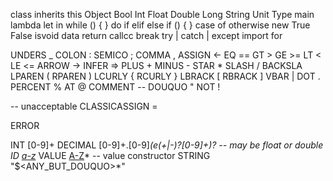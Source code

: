 class inherits this
Object
Bool
Int
Float
Double
Long
String
Unit
Type
main
lambda
let in
while () { } do
if elif else
if () { }
case of
otherwise
new
True
False
isvoid
data
return
callcc
break
try | catch | except
import
for

UNDERS  _
COLON   :
SEMICO  ;
COMMA   ,
ASSIGN  <-
EQ      ==
GT      >
GE      >=
LT      <
LE      <=
ARROW   ->
INFER   =>
PLUS    +
MINUS   -
STAR    *
SLASH   /
BACKSLA \
LPAREN  (
RPAREN  )
LCURLY  {
RCURLY  }
LBRACK  [
RBRACK  ]
VBAR    |
DOT     .
PERCENT %
AT      @
COMMENT --
DOUQUO  "
NOT     !

-- unacceptable
CLASSICASSIGN  =

ERROR


INT     [0-9]+
DECIMAL [0-9]+.[0-9]*(e(+|-)?[0-9]+)?   -- may be float or double
ID      [a-z](a-zA-Z0-9|_)*
VALUE   [A-Z](a-zA-Z|_)*  -- value constructor
STRING  "$<ANY_BUT_DOUQUO>*"

